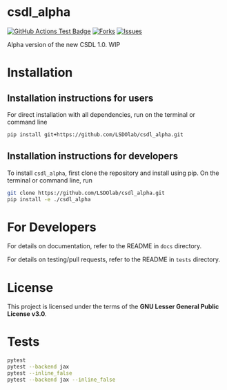 # csdl_alpha

<!---
[![Python](https://img.shields.io/pypi/pyversions/csdl_alpha)](https://img.shields.io/pypi/pyversions/csdl_alpha)
[![Pypi](https://img.shields.io/pypi/v/csdl_alpha)](https://pypi.org/project/csdl_alpha/)
[![Coveralls Badge][13]][14]
[![PyPI version][10]][11]
[![PyPI Monthly Downloads][12]][11]
-->

[![GitHub Actions Test Badge](https://github.com/LSDOlab/csdl_alpha/actions/workflows/actions.yml/badge.svg)](https://github.com/csdl_alpha/csdl_alpha/.github)
[![Forks](https://img.shields.io/github/forks/LSDOlab/csdl_alpha.svg)](https://github.com/LSDOlab/csdl_alpha/network)
[![Issues](https://img.shields.io/github/issues/LSDOlab/csdl_alpha.svg)](https://github.com/LSDOlab/csdl_alpha/issues)


Alpha version of the new CSDL 1.0. WIP

# Installation

## Installation instructions for users
For direct installation with all dependencies, run on the terminal or command line
```sh
pip install git+https://github.com/LSDOlab/csdl_alpha.git
```


<!-- **Enabled by**: `packages=find_packages()` in the `setup.py` file. -->

## Installation instructions for developers
To install `csdl_alpha`, first clone the repository and install using pip.
On the terminal or command line, run
```sh
git clone https://github.com/LSDOlab/csdl_alpha.git
pip install -e ./csdl_alpha
```

# For Developers
For details on documentation, refer to the README in `docs` directory.

For details on testing/pull requests, refer to the README in `tests` directory.

# License
This project is licensed under the terms of the **GNU Lesser General Public License v3.0**.

# Tests
```sh
pytest
pytest --backend jax
pytest --inline_false
pytest --backend jax --inline_false
```